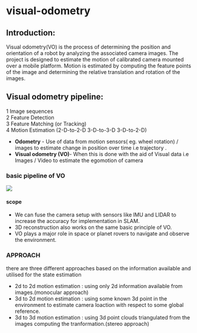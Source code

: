 # visual-odometry
## Introduction:
Visual odometry(VO) is the process of determining the position and orientation of a robot by analyzing the associated camera images. The project is designed to estimate the motion of calibrated camera mounted over a mobile platform. Motion is estimated by computing the feature points of the image and determining the relative translation and rotation of the images.
## Visual odometry pipeline: 
1 Image sequences  
2 Feature Detection  
3 Feature Matching (or Tracking)  
4 Motion Estimation (2-D-to-2-D 3-D-to-3-D 3-D-to-2-D)  

* **Odometry**  - Use of data from motion sensors( eg. wheel rotation) / images to estimate change in position over time i.e trajectory .
* **Visual odometry (VO)**- When this is done with the aid of Visual data i.e Images / Video to estimate the egomotion of camera

### basic pipeline of VO
![](https://i.imgur.com/BElBW2r.png)

#### scope
* We can fuse the camera setup with sensors like IMU and LIDAR to increase the accuracy for implementation in SLAM.
* 3D reconstruction also works on the same basic principle of VO.
* VO plays a major role in space or planet rovers to navigate and observe the environment.

### APPROACH
there are three different approaches based on the information available and utilised for the state estimation
* 2d to 2d motion estimation : using only 2d information available from images.(monocular approach)
* 3d to 2d motion estimation : using some known 3d point in the environment to estimate camera loaction with respect to some global reference.
* 3d to 3d motion estimation : using 3d point clouds triangulated from the images computing the tranformation.(stereo approach)
